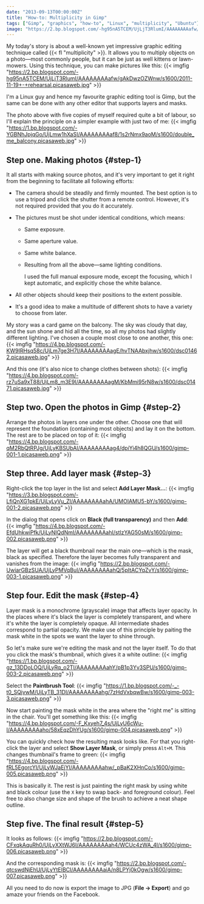 ```yaml
---
date: "2013-09-13T00:00:00Z"
title: "How-to: Multiplicity in Gimp"
tags: ["Gimp", "graphics", "how-to", "Linux", "multiplicity", "Ubuntu"]
image: "https://2.bp.blogspot.com/-hg95nA5TCEM/UjLjT3RlumI/AAAAAAAAafw/gAkDwzOZWnw/s1600/2011-11-19+-+rehearsal.picasaweb.jpg"
---
```


My today's story is about a well-known yet impressive graphic editing technique called {{< fl "multiplicity" >}}. It allows you to multiply objects on a photo—most commonly people, but it can be just as well kittens or lawn-mowers. Using this technique, you can make pictures like this:
{{< imgfig "https://2.bp.blogspot.com/-hg95nA5TCEM/UjLjT3RlumI/AAAAAAAAafw/gAkDwzOZWnw/s1600/2011-11-19+-+rehearsal.picasaweb.jpg" >}}

I'm a Linux guy and hence my favourite graphic editing tool is Gimp, but the same can be done with any other editor that supports layers and masks.

<!--more-->

The photo above with five copies of myself required quite a bit of labour, so I'll explain the principle on a simpler example with just two of me:
{{< imgfig "https://1.bp.blogspot.com/-YGBNhJpjqGo/UjLmw1hXaSI/AAAAAAAAaf8/1s2rNmx9aoM/s1600/double_me_balcony.picasaweb.jpg" >}}

## Step one. Making photos {#step-1}

It all starts with making source photos, and it's very important to get it right from the beginning to facilitate all following efforts:

* The camera should be steadily and firmly mounted. The best option is to use a tripod and click the shutter from a remote control. However, it's not required provided that you do it accurately.
* The pictures must be shot under identical conditions, which means:
  * Same exposure.
  * Same aperture value.
  * Same white balance.
  * Resulting from all the above—same lighting conditions.

    I used the full manual exposure mode, except the focusing, which I kept automatic, and explicitly chose the white balance.

* All other objects should keep their positions to the extent possible.
* It's a good idea to make a multitude of different shots to have a variety to choose from later.

My story was a card game on the balcony. The sky was cloudy that day, and the sun shone and hid all the time, so all my photos had slightly different lighting. I've chosen a couple most close to one another, this one:
{{< imgfig "https://4.bp.blogspot.com/-KW9IRHsq58c/UjLm7ge3H7I/AAAAAAAAagE/hvTNAAbxjhw/s1600/dsc01462.picasaweb.jpg" >}}

And this one (it's also nice to change clothes between shots):
{{< imgfig "https://4.bp.blogspot.com/-rz7uSa9xT88/UjLm8_m3E9I/AAAAAAAAagM/KbMmi95rN8w/s1600/dsc01471.picasaweb.jpg" >}}

## Step two. Open the photos in Gimp {#step-2}

Arrange the photos in layers one under the other. Choose one that will represent the foundation (containing most objects) and lay it on the bottom. The rest are to be placed on top of it:
{{< imgfig "https://4.bp.blogspot.com/-qM2RbQtRPJg/UjLyKBSUbAI/AAAAAAAAag4/dpiYi4h8QGU/s1600/gimp-001-1.picasaweb.png" >}}

## Step three. Add layer mask {#step-3}

Right-click the top layer in the list and select **Add Layer Mask…**:
{{< imgfig "https://3.bp.blogspot.com/-LfiQnXG1pkE/UjLyLyVu_ZI/AAAAAAAAahA/UMOIAMU5-bY/s1600/gimp-001-2.picasaweb.png" >}}

In the dialog that opens click on **Black (full transparency)** and then **Add**:
{{< imgfig "https://4.bp.blogspot.com/-EfdUhkwiPfk/UjLyNIQdNmI/AAAAAAAAahI/stlzYAG50sM/s1600/gimp-002.picasaweb.png" >}}

The layer will get a black thumbnail near the main one—which is the mask, black as specified. Therefore the layer becomes fully transparent and vanishes from the image:
{{< imgfig "https://2.bp.blogspot.com/-UwiarGBzSUA/UjLyPMVqBuI/AAAAAAAAahQ/5pItACYqZvY/s1600/gimp-003-1.picasaweb.png" >}}

## Step four. Edit the mask {#step-4}

Layer mask is a monochrome (grayscale) image that affects layer opacity. In the places where it's black the layer is completely transparent, and where it's white the layer is completely opaque. All intermediate shades correspond to partial opacity. We make use of this principle by paiting the mask white in the spots we want the layer to shine through.

So let's make sure we're editing the mask and not the layer itself. To do that you click the mask's thumbnail, which gives it a white outline:
{{< imgfig "https://1.bp.blogspot.com/-gz_13DDoLOQ/UjLyRq_o2TI/AAAAAAAAahY/pB1p3Yv3SPU/s1600/gimp-003-2.picasaweb.png" >}}

Select the **Paintbrush Tool**:
{{< imgfig "https://1.bp.blogspot.com/-_-t0_SQjvwM/UjLyTB_31DI/AAAAAAAAahg/7zHdVxbqwBw/s1600/gimp-003-3.picasaweb.png" >}}

Now start painting the mask white in the area where the "right me" is sitting in the chair. You'll get something like this:
{{< imgfig "https://4.bp.blogspot.com/-F_Kxyeh7_4s/UjLyU6cWu-I/AAAAAAAAaho/58xEqzDhYUg/s1600/gimp-004.picasaweb.png" >}}

You can quickly check how the resulting mask looks like. For that you right-click the layer and select **Show Layer Mask**, or simply press `Alt+M`. This changes thumbnail's frame to green:
{{< imgfig "https://4.bp.blogspot.com/-fRL5EgorcYI/UjLyWJaEjYI/AAAAAAAAahw/_pBaK2XHnCo/s1600/gimp-005.picasaweb.png" >}}

This is basically it. The rest is just painting the right mask by using white and black colour (use the `X` key to swap back- and foreground colour). Feel free to also change size and shape of the brush to achieve a neat shape outline.

## Step five. The final result {#step-5}

It looks as follows:
{{< imgfig "https://2.bp.blogspot.com/-CFxqkAquRh0/UjLyXXtWJ6I/AAAAAAAAah4/WCUc4zWA_4I/s1600/gimp-006.picasaweb.png" >}}

And the corresponding mask is:
{{< imgfig "https://2.bp.blogspot.com/-qtcswdNjEhU/UjLyYtEIBCI/AAAAAAAAaiA/n8LPYj0kOgw/s1600/gimp-007.picasaweb.png" >}}

All you need to do now is export the image to JPG (**File → Export**) and go amaze your friends on the Facebook.
